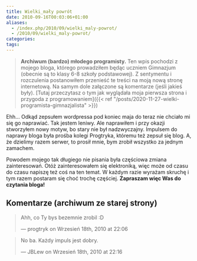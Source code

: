 ```yaml
---
title: Wielki_mały powrót
date: 2010-09-16T00:03:06+01:00
aliases:
  - /index.php/2010/09/wielki_maly-powrot/
  - /2010/09/wielki_maly-powrot/
categories:
tags:
---
```


> **Archiwum (bardzo) młodego programisty.** Ten wpis pochodzi z mojego bloga, którego prowadziłem będąc uczniem Gimnazjum (obecnie są to klasy 6-8 szkoły podstawowej). Z sentymentu i rozczulenia postanowiłem przenieść te treści na moją nową stronę internetową. Na samym dole załączone są komentarze (jeśli jakieś były). [Tutaj przeczytasz o tym jak wyglądała moja pierwsza strona i przygoda z programowaniem]({{< ref "/posts/2020-11-27-wielki-programista-gimnazjalista" >}})
> 

Ehh… Odkąd zepsułem wordpressa pod koniec maja do teraz nie chciało mi się go naprawiać. Tak jestem leniwy. Ale naprawiłem i przy okazji stworzyłem nowy motyw, bo stary nie był nadzwyczajny. Impulsem do naprawy bloga była prośba kolegi Progtryka, któremu też zepsuł się blog. A, że dzielimy razem serwer, to prosił mnie, bym zrobił wszystko za jednym zamachem.

Powodem mojego tak długiego nie pisania była częściowa zmiana zainteresowań. Otóż zainteresowałem się elektroniką, więc może od czasu do czasu napiszę też coś na ten temat. W każdym razie wyrażam skruchę i tym razem postaram się choć trochę częściej. **Zapraszam więc Was do czytania bloga!**


## Komentarze (archiwum ze starej strony)

> Ahh, co Ty bys bezemnie zrobil :D
> 
> — progtryk on Wrzesień 18th, 2010 at 22:06


> No ba. Każdy impuls jest dobry.
> 
> — JBLew on Wrzesień 18th, 2010 at 22:16
